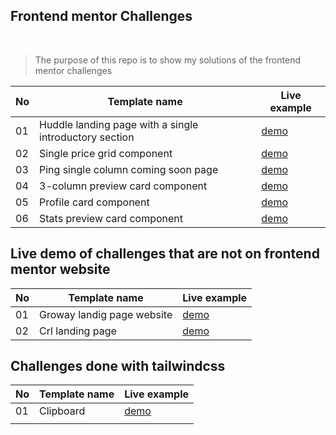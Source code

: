 ## Frontend mentor Challenges

<br/>

> The purpose of this repo is to show my solutions of the frontend mentor challenges

| No  | Template name                                          | Live example                                                       |
| --- | ------------------------------------------------------ | ------------------------------------------------------------------ |
| 01  | Huddle landing page with a single introductory section | [demo](https://the-huddle-landing-page.netlify.app/)               |
| 02  | Single price grid component                            | [demo](https://the-single-price-grid-component-master.netlify.app) |
| 03  | Ping single column coming soon page                    | [demo](https://the-ping-coming-soon-page.netlify.app)              |
| 04  | 3-column preview card component                        | [demo](https://the-three-column-preview-card.netlify.app)          |
| 05  | Profile card component                                 | [demo](https://the-profile-card-component.netlify.app)             |
| 06  | Stats preview card component                           | [demo](https://frontend-mentor-challenges-tawny.vercel.app)        |

## Live demo of challenges that are not on frontend mentor website

| No  | Template name              | Live example                                 |
| --- | -------------------------- | -------------------------------------------- |
| 01  | Groway landig page website | [demo](https://groway-analytics.netlify.app) |
| 02  | Crl landing page           | [demo](https://crl-webpage.netlify.app)      |

## Challenges done with tailwindcss

| No  | Template name | Live example                                              |
| --- | ------------- | --------------------------------------------------------- |
| 01  | Clipboard     | [demo](https://the-clipboard-frontend-mentor.netlify.app) |
|     |               |                                                           |

